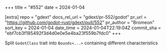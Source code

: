 +++
title = "#552"
date = 2024-01-04

[extra]
repo = "gdext"
docs_rel_url = "gdext/pr-552/godot"
pr_url = "https://github.com/godot-rust/gdext/pull/552"
pr_author = "Bromeon"
sort_key = 2024-01-04
date_time = 2024-01-04T22:19:04Z
commit_sha = "ebf7cb3f185492f3d4d0e0e5e4ba23f559b7fdc0"
+++

Split `GodotClass` trait into `Bounds<...>` containing different characteristics
